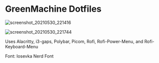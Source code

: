 # GreenMachine Dotfiles

![screenshot_20210530_221416](https://user-images.githubusercontent.com/79222678/120133859-e66d9e00-c19a-11eb-955a-3481568f7837.png)

![screenshot_20210530_221744](https://user-images.githubusercontent.com/79222678/120133867-ea012500-c19a-11eb-83f6-4bb6f81ce974.png)

Uses Alacritty, i3-gaps, Polybar, Picom, Rofi, Rofi-Power-Menu, and Rofi-Keyboard-Menu

Font: Iosevka Nerd Font
